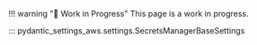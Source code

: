 
!!! warning "🚧 Work in Progress"
    This page is a work in progress.

::: pydantic_settings_aws.settings.SecretsManagerBaseSettings
